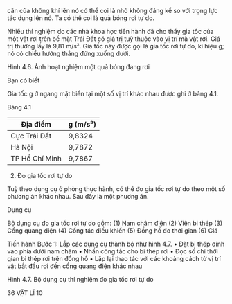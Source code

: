 cân của không khí lên nó có thể coi là nhỏ không đáng
kể so với trọng lực tác dụng lên nó. Ta có thể coi là quả
bóng rơi tự do.

Nhiều thí nghiệm do các nhà khoa học tiến hành đã cho
thấy gia tốc của một vật rơi trên bề mặt Trái Đất có giá
trị tuỳ thuộc vào vị trí mà vật rơi. Giá trị thường lấy là
9,81 m/s². Gia tốc này được gọi là gia tốc rơi tự do, kí
hiệu g; nó có chiều hướng thẳng đứng xuống dưới.

Hình 4.6. Ảnh hoạt nghiệm một
quả bóng đang rơi

Bạn có biết

Gia tốc g ở ngang mặt biển tại một số vị trí khác nhau
được ghi ở bảng 4.1.

Bảng 4.1

Địa điểm | g (m/s²)
--- | ---
Cực Trái Đất | 9,8324
Hà Nội | 9,7872
TP Hồ Chí Minh | 9,7867

2. Đo gia tốc rơi tự do

Tuỳ theo dụng cụ ở phòng thực hành, có thể đo gia tốc rơi
tự do theo một số phương án khác nhau. Sau đây là một
phương án.

Dụng cụ

Bộ dụng cụ đo gia tốc rơi tự do gồm:
(1) Nam châm điện       (2) Viên bi thép
(3) Cổng quang điện     (4) Cổng tác điều khiển
(5) Đồng hồ đo thời gian (6) Giá

Tiến hành
Bước 1: Lắp các dụng cụ thành bộ như hình 4.7.
• Đặt bi thép đính vào phía dưới nam châm
• Nhấn công tắc cho bi thép rơi
• Đọc số chỉ thời gian bi thép rơi trên đồng hồ
• Lặp lại thao tác với các khoảng cách từ vị trí vật bắt đầu
rơi đến cổng quang điện khác nhau

Hình 4.7. Bộ dụng cụ thí nghiệm
đo gia tốc rơi tự do

36 VẬT LÍ 10